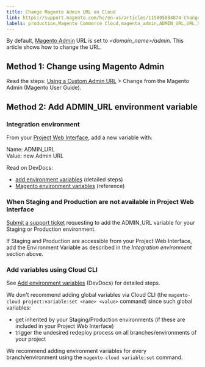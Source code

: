 ```yaml
---
title: Change Magento Admin URL on Cloud
link: https://support.magento.com/hc/en-us/articles/115005084874-Change-Magento-Admin-URL-on-Cloud
labels: production,Magento Commerce Cloud,magento_admin,ADMIN_URL,URL,Staging,how to
---
```


<p>By default, <a href="http://docs.magento.com/m2/ee/user_guide/stores/admin.html">Magento Admin</a> URL is set to <em>&lt;domain_name&gt;/admin</em>. This article shows how to change the URL.</p>
<h2>Method 1: Change using Magento Admin</h2>
<p>Read the steps: <a href="http://docs.magento.com/m2/ee/user_guide/stores/store-urls-custom-admin.html">Using a Custom Admin URL</a> &gt; Change from the Magento Admin (Magento User Guide).</p>
<h2>Method 2: Add ADMIN_URL environment variable</h2>
<h3>Integration environment</h3>
<p>From your <a href="http://devdocs.magento.com/guides/v2.2/cloud/project/project-webint-basic.html">Project Web Interface</a>, add a new variable with:</p>
<p>Name: ADMIN_URL<br/>Value: new Admin URL</p>
<p>Read on DevDocs:</p>
<ul>
<li>
<a href="http://devdocs.magento.com/guides/v2.2/cloud/project/project-webint-basic.html#env">add environment variables</a> (detailed steps)</li>
<li>
<a href="http://devdocs.magento.com/guides/v2.2/cloud/env/environment-vars_magento.html">Magento environment variables</a> (reference)</li>
</ul>
<h3>When Staging and Production are not available in Project Web Interface</h3>
<p><a href="https://support.magento.com/hc/en-us/articles/360019088251">Submit a support ticket</a> requesting to add the ADMIN_URL variable for your Staging or Production environment.</p>
<p>If Staging and Production are accessible from your Project Web Interface, add the Environment Variable as described in the <em>Integration environment</em> section above.</p>
<h3>Add variables using Cloud CLI</h3>
<p>See <a href="http://devdocs.magento.com/guides/v2.2/cloud/env/environment-vars_magento.html#addvariables">Add environment variables</a> (DevDocs) for detailed steps.</p>
<p>We don't recommend adding global variables via Cloud CLI (the <code>magento-cloud project:variable:set &lt;name&gt; &lt;value&gt;</code> command) since such global variables:</p>
<ul>
<li>get inherited by your Staging/Production environments (if these are included in your Project Web Interface)</li>
<li>trigger the undesired redeploy process on all branches/environments of your project</li>
</ul>
<p>We recommend adding environment variables for every branch/environment using the <code>magento-cloud variable:set</code> command.</p>